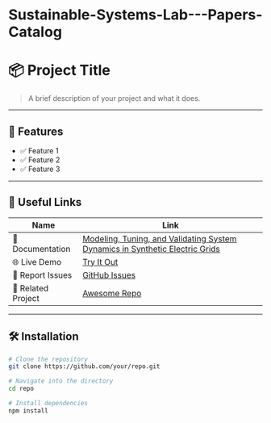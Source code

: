 # Sustainable-Systems-Lab---Papers-Catalog
# 📦 Project Title

> A brief description of your project and what it does.

---

## 🚀 Features

- ✅ Feature 1
- ✅ Feature 2
- ✅ Feature 3

---

## 🔗 Useful Links

| Name              | Link                                               |
|-------------------|----------------------------------------------------|
| 📘 Documentation  | [Modeling, Tuning, and Validating System Dynamics in Synthetic Electric Grids](https://ieeexplore.ieee.org/document/8334287)             |
| 🌐 Live Demo      | [Try It Out](https://example.com/demo)            |
| 🐛 Report Issues  | [GitHub Issues](https://github.com/your/repo/issues) |
| 📂 Related Project | [Awesome Repo](https://github.com/related/repo)   |

---

## 🛠️ Installation

```bash
# Clone the repository
git clone https://github.com/your/repo.git

# Navigate into the directory
cd repo

# Install dependencies
npm install
